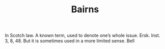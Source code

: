 ---
title: Bairns
letter: B
permalink: "/definitions/bld-bairns.html"
body: In Scotch law. A known term, used to denote one’s whole issue. Ersk. Inst. 3,
  8, 48. But it is sometimes used in a more limited sense. Bell
published_at: '2018-07-07'
source: Black's Law Dictionary 2nd Ed (1910)
layout: post
---